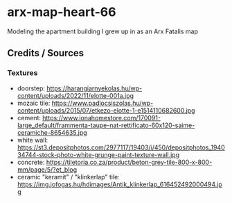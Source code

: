 # arx-map-heart-66

Modeling the apartment building I grew up in as an Arx Fatalis map

## Credits / Sources

### Textures

- doorstep: https://harangiarnyekolas.hu/wp-content/uploads/2022/11/elotte-001a.jpg
- mozaic tile: https://www.padlocsiszolas.hu/wp-content/uploads/2015/07/etkezo-elotte-1-e1514110682600.jpg
- cement: https://www.ionahomestore.com/170091-large_default/frammenta-taupe-nat-rettificato-60x120-saime-ceramiche-8654635.jpg
- white wall: https://st3.depositphotos.com/2977117/19403/i/450/depositphotos_194034744-stock-photo-white-grunge-paint-texture-wall.jpg
- concrete: https://tiletoria.co.za/product/beton-grey-tile-800-x-800-mm/page/5/?et_blog
- ceramic "keramit" / "klinkerlap" tile: https://img.jofogas.hu/hdimages/Antik_klinkerlap_616452492000494.jpg
